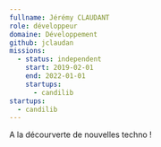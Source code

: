 ```yaml
---
fullname: Jérémy CLAUDANT
role: développeur
domaine: Développement
github: jclaudan
missions:
  - status: independent
    start: 2019-02-01
    end: 2022-01-01
    startups:
      - candilib
startups:
  - candilib
---
```

A la décourverte de nouvelles techno !